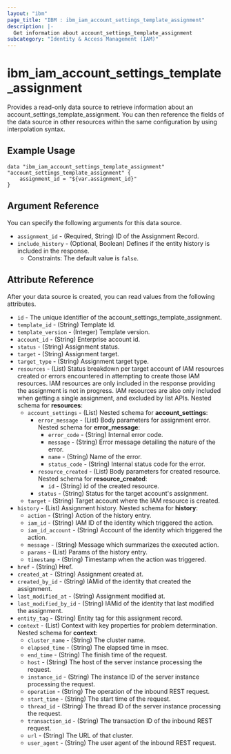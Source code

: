 ```yaml
---
layout: "ibm"
page_title: "IBM : ibm_iam_account_settings_template_assignment"
description: |-
  Get information about account_settings_template_assignment
subcategory: "Identity & Access Management (IAM)"
---
```


# ibm_iam_account_settings_template_assignment

Provides a read-only data source to retrieve information about an account_settings_template_assignment. You can then reference the fields of the data source in other resources within the same configuration by using interpolation syntax.

## Example Usage

```hcl
data "ibm_iam_account_settings_template_assignment" "account_settings_template_assignment" {
	assignment_id = "${var.assignment_id}"
}
```

## Argument Reference

You can specify the following arguments for this data source.

* `assignment_id` - (Required, String) ID of the Assignment Record.
* `include_history` - (Optional, Boolean) Defines if the entity history is included in the response.
  * Constraints: The default value is `false`.

## Attribute Reference

After your data source is created, you can read values from the following attributes.

* `id` - The unique identifier of the account_settings_template_assignment.
* `template_id` - (String) Template Id.
* `template_version` - (Integer) Template version.
* `account_id` - (String) Enterprise account id.
* `status` - (String) Assignment status.
* `target` - (String) Assignment target.
* `target_type` - (String) Assignment target type.
* `resources` - (List) Status breakdown per target account of IAM resources created or errors encountered in attempting to create those IAM resources. IAM resources are only included in the response providing the assignment is not in progress. IAM resources are also only included when getting a single assignment, and excluded by list APIs.
  Nested schema for **resources**:
	* `account_settings` - (List)
	  Nested schema for **account_settings**:
		* `error_message` - (List) Body parameters for assignment error.
		  Nested schema for **error_message**:
			* `error_code` - (String) Internal error code.
			* `message` - (String) Error message detailing the nature of the error.
			* `name` - (String) Name of the error.
			* `status_code` - (String) Internal status code for the error.
		* `resource_created` - (List) Body parameters for created resource.
		  Nested schema for **resource_created**:
			* `id` - (String) id of the created resource.
		* `status` - (String) Status for the target account's assignment.
	* `target` - (String) Target account where the IAM resource is created.
* `history` - (List) Assignment history.
Nested schema for **history**:
	* `action` - (String) Action of the history entry.
	* `iam_id` - (String) IAM ID of the identity which triggered the action.
	* `iam_id_account` - (String) Account of the identity which triggered the action.
	* `message` - (String) Message which summarizes the executed action.
	* `params` - (List) Params of the history entry.
	* `timestamp` - (String) Timestamp when the action was triggered.
* `href` - (String) Href.
* `created_at` - (String) Assignment created at.
* `created_by_id` - (String) IAMid of the identity that created the assignment.
* `last_modified_at` - (String) Assignment modified at.
* `last_modified_by_id` - (String) IAMid of the identity that last modified the assignment.
* `entity_tag` - (String) Entity tag for this assignment record.
* `context` - (List) Context with key properties for problem determination.
  Nested schema for **context**:
	* `cluster_name` - (String) The cluster name.
	* `elapsed_time` - (String) The elapsed time in msec.
	* `end_time` - (String) The finish time of the request.
	* `host` - (String) The host of the server instance processing the request.
	* `instance_id` - (String) The instance ID of the server instance processing the request.
	* `operation` - (String) The operation of the inbound REST request.
	* `start_time` - (String) The start time of the request.
	* `thread_id` - (String) The thread ID of the server instance processing the request.
	* `transaction_id` - (String) The transaction ID of the inbound REST request.
	* `url` - (String) The URL of that cluster.
	* `user_agent` - (String) The user agent of the inbound REST request.

